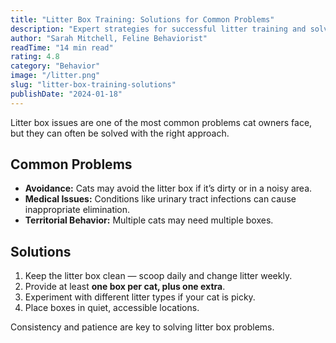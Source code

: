 ```yaml
---
title: "Litter Box Training: Solutions for Common Problems"
description: "Expert strategies for successful litter training and solving elimination issues"
author: "Sarah Mitchell, Feline Behaviorist"
readTime: "14 min read"
rating: 4.8
category: "Behavior"
image: "/litter.png"
slug: "litter-box-training-solutions"
publishDate: "2024-01-18"
---
```


Litter box issues are one of the most common problems cat owners face, but they can often be solved with the right approach.

## Common Problems
- **Avoidance:** Cats may avoid the litter box if it’s dirty or in a noisy area.  
- **Medical Issues:** Conditions like urinary tract infections can cause inappropriate elimination.  
- **Territorial Behavior:** Multiple cats may need multiple boxes.  

## Solutions
1. Keep the litter box clean — scoop daily and change litter weekly.  
2. Provide at least **one box per cat, plus one extra**.  
3. Experiment with different litter types if your cat is picky.  
4. Place boxes in quiet, accessible locations.

Consistency and patience are key to solving litter box problems.
